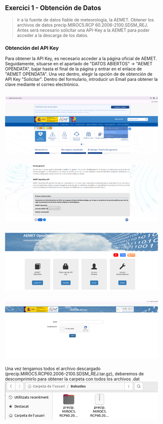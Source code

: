 ## Exercici 1 - Obtención de Datos

>Ir a la fuente de datos fiable de meteorología, la AEMET. Obtener los archivos de datos precip.MIROC5.RCP 60.2006-2100.SDSM_REJ. Antes será necesario solicitar una API-Key a la AEMET para poder acceder a la descarga de los datos.

### Obtención del API Key

Para obtener la API Key, es necesario acceder a la página oficial de AEMET. Seguidamente, situarse en el apartado de "DATOS ABIERTOS" -> "AEMET OPENDATA", bajar hasta el final de la página y entrar en el enlace de "AEMET OPENDATA". Una vez dentro, elegir la opción de de obtención de API Key "Solicitar". Dentro del formulario, introducir un Email para obtener la clave mediante el correo electrónico.

![img1](./img/ej1/img_ej1_1.png)
---
![img2](./img/ej1/img_ej1_2.png)
---
![img3](./img/ej1/img_ej1_3.png)
---
![img4](./img/ej1/img_ej1_4.png)
---

Una vez tengamos todos el archivo descargado (precip.MIROC5.RCP60.2006-2100.SDSM_REJ.tar.gz), deberemos de descomprimirlo para obtener la carpeta con todos los archivos .dat
![img5](./img/ej1/img_ej1_5.png)
